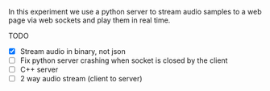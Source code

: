 In this experiment we use a python server to stream audio samples to a web page via web sockets and play them in real time.

TODO
- [X] Stream audio in binary, not json
- [ ] Fix python server crashing when socket is closed by the client
- [ ] C++ server
- [ ] 2 way audio stream (client to server)